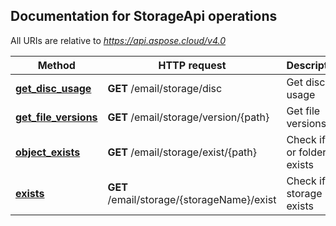 
## Documentation for StorageApi operations

All URIs are relative to *https://api.aspose.cloud/v4.0*

Method | HTTP request | Description
------------- | ------------- | -------------
[**get_disc_usage**](StorageApi.md#get_disc_usage)| **GET** /email/storage/disc| Get disc usage
[**get_file_versions**](StorageApi.md#get_file_versions)| **GET** /email/storage/version/{path}| Get file versions
[**object_exists**](StorageApi.md#object_exists)| **GET** /email/storage/exist/{path}| Check if file or folder exists
[**exists**](StorageApi.md#exists)| **GET** /email/storage/{storageName}/exist| Check if storage exists
